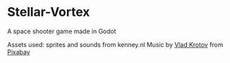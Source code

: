 # Stellar-Vortex
 A space shooter game made in Godot

Assets used:
sprites and sounds from kenney.nl
Music by <a href="https://pixabay.com/users/moodmode-33139253/?utm_source=link-attribution&utm_medium=referral&utm_campaign=music&utm_content=245249">Vlad Krotov</a> from <a href="https://pixabay.com//?utm_source=link-attribution&utm_medium=referral&utm_campaign=music&utm_content=245249">Pixabay</a>
